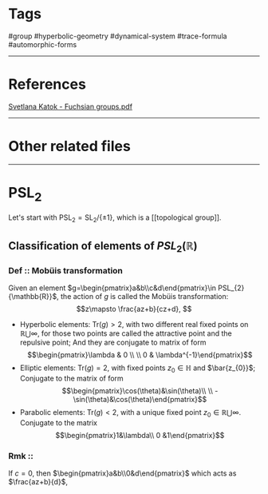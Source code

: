 # Tags
#group #hyperbolic-geometry #dynamical-system #trace-formula #automorphic-forms 

---

# References
[Svetlana Katok - Fuchsian groups.pdf](hook://file/UKqzoIW8l?p=Z2VvbWV0cnkvSHlwZXJib2xpYyBnZW9tZXRyeQ==&n=Svetlana%20Katok%20%2D%20Fuchsian%20groups%2Epdf#p=16&x=0&y=0&s=537&e=564)

---


# Other related files


---

# $\text{PSL}_{2}$
Let's start with $\text{PSL}_{2}=\text{SL}_{2}/\{\pm1\}$, which is a [[topological group]].
## Classification of elements of $PSL_{2}(\mathbb{R})$
### Def :: Mobüis transformation
Given an element $g=\begin{pmatrix}a&b\\c&d\end{pmatrix}\in PSL_{2}{\mathbb{R}}$, the action of $g$ is called the Mobüis transformation: $$z\mapsto \frac{az+b}{cz+d}, $$
* Hyperbolic elements: $\text{Tr}(g)>2$, with two different real fixed points on $\mathbb{R}\bigcup\infty$, for those two points are called the attractive point and the repulsive point;
	And they are conjugate to matrix of form $$\begin{pmatrix}\lambda & 0 \\ \\ 0 & \lambda^{-1}\end{pmatrix}$$
* Elliptic elements: $\text{Tr}(g)=2$, with fixed points $z_{0}\in \mathbb{H}$ and $\bar{z_{0}}$;
	Conjugate to the matrix of form $$\begin{pmatrix}\cos(\theta)&\sin(\theta)\\ \\ -\sin(\theta)&\cos(\theta)\end{pmatrix}$$
* Parabolic elements: $\text{Tr}(g)<2$, with a unique fixed point $z_{0}\in \mathbb{R}\bigcup\infty$.
	Conjugate to the matrix $$\begin{pmatrix}1&\lambda\\ 0 &1\end{pmatrix}$$
### Rmk ::
 If $c=0$, then $\begin{pmatrix}a&b\\0&d\end{pmatrix}$ which acts as $\frac{az+b}{d}$,

